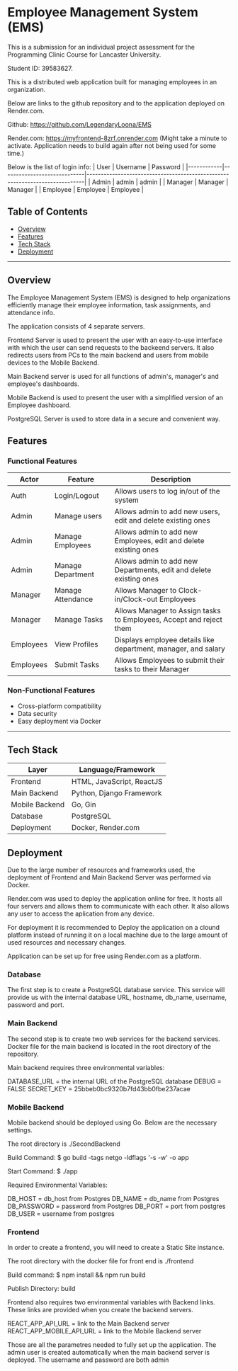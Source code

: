 #  Employee Management System (EMS)

This is a submission for an individual project assessment for the Programming Clinic Course for Lancaster University. 

Student ID: 39583627.

This is a distributed web application built for managing employees in an organization.

Below are links to the github repository and to the application deployed on Render.com. 

Github: https://github.com/LegendaryLoona/EMS

Render.com: https://myfrontend-8zrf.onrender.com (Might take a minute to activate. Application needs to build again after not being used for some time.) 

Below is the list of login info:
| User       | Username                    | Password                                                                    |
|------------|-----------------------------|-----------------------------------------------------------------------------|
| Admin      | admin                       | admin                                                                       |
| Manager    | Manager                     | Manager                                                                     |
| Employee   | Employee                    | Employee                                                                    |

##  Table of Contents

- [Overview](#overview)
- [Features](#features)
- [Tech Stack](#tech-stack)
- [Deployment](#deployment)

---

##  Overview

The Employee Management System (EMS) is designed to help organizations efficiently manage their employee information, task assignments, and attendance info.

The application consists of 4 separate servers. 

Frontend Server is used to present the user with an easy-to-use interface with which the user can send requests to the backeend servers. It also redirects users from PCs to the main backend and users from mobile devices to the Mobile Backend.

Main Backend server is used for all functions of admin's, manager's and employee's dashboards.

Mobile Backend is used to present the user with a simplified version of an Employee dashboard.

PostgreSQL Server is used to store data in a secure and convenient way.

##  Features

###  Functional Features

| Actor      | Feature                     | Description                                                                 |
|------------|-----------------------------|-----------------------------------------------------------------------------|
| Auth       | Login/Logout                | Allows users to log in/out of the system                                   |
| Admin      | Manage users                | Allows admin to add new users, edit and delete existing ones               |
| Admin      | Manage Employees            | Allows admin to add new Employees, edit and delete existing ones           |
| Admin      | Manage Department           | Allows admin to add new Departments, edit and delete existing ones         |
| Manager    | Manage Attendance           | Allows Manager to Clock-in/Clock-out Employees                             |
| Manager    | Manage Tasks                | Allows Manager to Assign tasks to Employees, Accept and reject them        |
| Employees  | View Profiles               | Displays employee details like department, manager, and salary             |
| Employees  | Submit Tasks                | Allows Employees to submit their tasks to their Manager                    |


### Non-Functional Features

- Cross-platform compatibility
- Data security
- Easy deployment via Docker

---

## Tech Stack

| Layer          | Language/Framework          |
|----------------|-----------------------------|
| Frontend       | HTML, JavaScript, ReactJS   |
| Main Backend   | Python, Django Framework    |
| Mobile Backend | Go, Gin                     |
| Database       | PostgreSQL                  |
| Deployment     | Docker, Render.com          |


## Deployment

Due to the large number of resources and frameworks used, the deployment of Frontend and Main Backend Server was performed via Docker.

Render.com was used to deploy the application online for free. It hosts all four servers and allows them to communicate with each other. It also allows any user to access the aplication from any device.

For deployment it is recommended to Deploy the application on a clound platform instead of running it on a local machine due to the large amount of used resources and necessary changes.

Application can be set up for free using Render.com as a platform.

### Database

The first step is to create a PostgreSQL database service. This service will provide us with the internal database URL, hostname, db_name, username, password and port. 

### Main Backend

The second step is to create two web services for the backend services. Docker file for the main backend is located in the root directory of the repository.

Main backend requires three environmental variables:

DATABASE_URL = the internal URL of the PostgreSQL database
DEBUG = FALSE
SECRET_KEY = 25bbeb0bc9320b7fd43bb0fbe237acae

### Mobile Backend

Mobile backend should be deployed using Go. Below are the necessary settings.

The root directory is ./SecondBackend

Build Command: $ go build -tags netgo -ldflags '-s -w' -o app

Start Command: $ ./app

Required Environmental Variables:

DB_HOST = db_host from Postgres
DB_NAME = db_name from Postgres
DB_PASSWORD = password from Postgres
DB_PORT = port from postgres
DB_USER = username from postgres

### Frontend

In order to create a frontend, you will need to create a Static Site instance.

The root directory with the docker file for front end is ./frontend

Build command: $ npm install && npm run build

Publish Directory: build

Frontend also requires two environmental variables with Backend links. These links are provided when you create the backend servers.

REACT_APP_API_URL = link to the Main Backend server
REACT_APP_MOBILE_API_URL = link to the Mobile Backend server

Those are all the parametres needed to fully set up the application. The admin user is created automatically when the main backend server is deployed. The username and password are both admin
